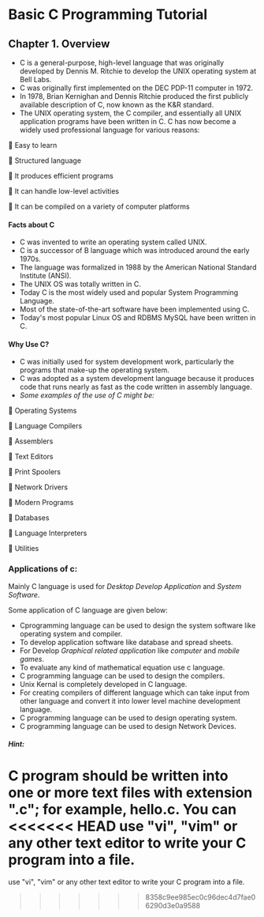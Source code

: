 # Basic C Programming Tutorial
## Chapter 1. Overview
* C is a general-purpose, high-level language that was originally developed by Dennis M. Ritchie to develop the UNIX operating system at Bell Labs. 
* C was originally first implemented on the DEC PDP-11 computer in 1972.
* In 1978, Brian Kernighan and Dennis Ritchie produced the first publicly available description of C, now known as the K&R standard.
* The UNIX operating system, the C compiler, and essentially all UNIX application programs have been written in C. C has now become a widely used professional language for various reasons:

  Easy to learn

  Structured language

  It produces efficient programs

  It can handle low-level activities

  It can be compiled on a variety of computer platforms

####  Facts about C
* C was invented to write an operating system called UNIX.
* C is a successor of B language which was introduced around the early 1970s.
* The language was formalized in 1988 by the American National Standard Institute (ANSI).
* The UNIX OS was totally written in C.
* Today C is the most widely used and popular System Programming Language.
* Most of the state-of-the-art software have been implemented using C.
* Today's most popular Linux OS and RDBMS MySQL have been written in C.
#### Why Use C?
* C was initially used for system development work, particularly the programs that make-up the operating system. 
* C was adopted as a system development language because it produces code that runs nearly as fast as the code written in assembly language.
* _Some examples of the use of C might be:_

  Operating Systems

  Language Compilers

  Assemblers

  Text Editors

  Print Spoolers

  Network Drivers

  Modern Programs

  Databases

  Language Interpreters

  Utilities
 ### Applications of c:
 
 Mainly C language is used for _Desktop Develop Application_ and _System Software_.
 
 Some application of C language are given below:
 * Cprogramming language can be used to design the system software like operating system and compiler.
 * To develop application software like database and spread sheets.
 * For Develop _Graphical related application_ like _computer_ and _mobile games_.
 * To evaluate any kind of mathematical equation use c language.
 * C programming language can be used to design the compilers.
 * Unix Kernal is completely developed in C language.
 * For creating compilers of different language which can take input from other language and convert it into lower level machine development language.
 * C programming language can be used to design operating system.
 * C programming language can be used to design Network Devices.
 ##### Hint:
 
   C program should be written into one or more text files with extension ".c"; for example, hello.c. You can
<<<<<<< HEAD
use "vi", "vim" or any other text editor to write your C program into a file.
=======
use "vi", "vim" or any other text editor to write your C program into a file.
>>>>>>> 8358c9ee985ec0c96dec4d7fae06290d3e0a9588
